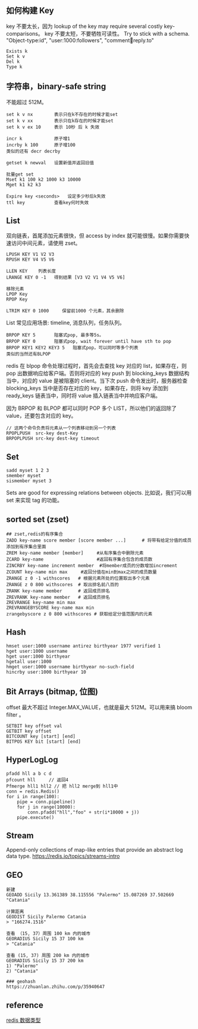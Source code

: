 ## 如何构建 Key

key 不要太长，因为 lookup of the key may require several costly key-comparisons。
key 不要太短，不要牺牲可读性。
Try to stick with a schema. "Object-type:id", "user:1000:followers", "comment:1234:reply.to"

```
Exists k
Set k v
Del k
Type k
```

## 字符串，binary-safe string

不能超过 512M。

```
set k v nx        表示只在k不存在的时候才能set
set k v xx        表示只在k存在的时候才能set
set k v ex 10     表示 10秒 后 k 失效

incr k            原子增1
incrby k 100      原子增100
类似的还有 decr decrby

getset k newval   设置新值并返回旧值

批量get set
Mset k1 100 k2 1000 k3 10000
Mget k1 k2 k3

Expire key <seconds>   设定多少秒后k失效
ttl key           查看key何时失效
```

## List

双向链表，首尾添加元素很快，但 access by index 就可能很慢。如果你需要快速访问中间元素，请使用 zset。

```
LPUSH KEY V1 V2 V3
RPUSH KEY V4 V5 V6

LLEN KEY    列表长度
LRANGE KEY 0 -1   得到结果 [V3 V2 V1 V4 V5 V6]

移除元素
LPOP Key
RPOP Key

LTRIM KEY 0 1000     保留前1000 个元素，其余删除
```

List 常见应用场景: timeline, 消息队列，任务队列。

```
BRPOP KEY 5       阻塞式pop, 最多等5s。
BRPOP KEY 0       阻塞式pop, wait forever until have sth to pop
BRPOP KEY1 KEY2 KEY3 5   阻塞式pop，可以同时等多个列表
类似的当然还有BLPOP
```

redis 在 blpop 命令处理过程时，首先会去查找 key 对应的 list，如果存在，则 pop 出数据响应给客户端。否则将对应的 key push 到 blocking_keys 数据结构当中，对应的 value 是被阻塞的 client。当下次 push 命令发出时，服务器检查 blocking_keys 当中是否存在对应的 key，如果存在，则将 key 添加到 ready_keys 链表当中，同时将 value 插入链表当中并响应客户端。

因为 BRPOP 和 BLPOP 都可以同时 POP 多个 LIST，所以他们的返回除了 value，还要包含对应的 key。

```
// 这两个命令负责将元素从一个列表移动到另一个列表
RPOPLPUSH  src-key dest-Key
BRPOPLPUSH src-key dest-key timeout
```

## Set

```
sadd myset 1 2 3
smember myset
sismember myset 3
```

Sets are good for expressing relations between objects. 比如说，我们可以用 set 来实现 tag 的功能。

## sorted set (zset)

```
## zset,redis的有序集合
ZADD key-name score member [score member ...]      # 将带有给定分值的成员添加到有序集合里面
ZREM key-name member [member]     #从有序集合中删除元素
ZCARD key-name                    #返回有序集合包含的成员数
ZINCRBY key-name increment member  #将member成员的分数增加increment
ZCOUNT key-name min max     #返回分值在min到max之间的成员数量
ZRANGE z 0 -1 withscores   # 根据元素所处的位置取出多个元素
ZRANGE z 0 800 withscores  # 取出排名前八百的
ZRANK key-name member      # 返回成员排名
ZREVRANK key-name member   # 返回成员排名
ZREVRANGE key-name min max
ZREVRANGEBYSCORE key-name max min
zrangebyscore z 0 800 withscores # 获取给定分值范围内的元素
```

## Hash

```
hmset user:1000 username antirez birthyear 1977 verified 1
hget user:1000 username
hget user:1000 birthyear
hgetall user:1000
hmget user:1000 username birthyear no-such-field
hincrby user:1000 birthyear 10
```

## Bit Arrays (bitmap, 位图)

offset 最大不超过 Integer.MAX_VALUE，也就是最大 512M。可以用来搞 bloom filter 。

```
SETBIT key offset val
GETBIT key offset
BITCOUNT key [start] [end]
BITPOS KEY bit [start] [end]
```

## HyperLogLog

```
pfadd hll a b c d
pfcount hll     // 返回4
Pfmerge hll1 hll2 // 把 hll2 merge到 hll1中
conn = redis.Redis()
for i in range(100):
    pipe = conn.pipeline()
    for j in range(10000):
        conn.pfadd("hll","foo" + str(i*10000 + j))
    pipe.execute()

```

## Stream

Append-only collections of map-like entries that provide an abstract log data type.
https://redis.io/topics/streams-intro

## GEO

```
新建
GEOADD Sicily 13.361389 38.115556 "Palermo" 15.087269 37.502669 "Catania"

计算距离
GEODIST Sicily Palermo Catania
> "166274.1516"

查看 （15, 37）周围 100 km 内的城市
GEORADIUS Sicily 15 37 100 km
> "Catania"

查看 (15, 37) 周围 200 km 内的城市
GEORADIUS Sicily 15 37 200 km
1) "Palermo"
2) "Catania"

### geohash
https://zhuanlan.zhihu.com/p/35940647
```

## reference

[redis 数据类型](https://redis.io/topics/data-types-intro)
